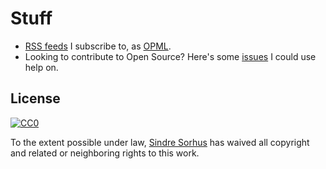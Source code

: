 # Stuff

- [RSS feeds](http://opmlviewer.com/Viewer/?https://github.com/sindresorhus/stuff/raw/master/feeds.xml) I subscribe to, as [OPML](https://en.wikipedia.org/wiki/OPML).
- Looking to contribute to Open Source? Here's some [issues](https://github.com/search?utf8=%E2%9C%93&q=is%3Aopen+is%3Aissue+user%3Asindresorhus+-repo%3Asindresorhus%2Ftodo+-repo%3Asindresorhus%2Fguides+-repo%3Asindresorhus%2Fama+-repo%3Asindresorhus%2Fmodule-requests+-repo%3Asindresorhus%2Fawesome+-repo%3Asindresorhus%2Fawesome-nodejs+-repo%3Asindresorhus%2Fawesome-electron+-repo%3Asindresorhus%2Fgulp-mocha+-repo%3Asindresorhus%2Fgulp-jasmine+-repo%3Asindresorhus%2Fquick-look-plugins&type=Issues&ref=searchresults) I could use help on.


## License

[![CC0](http://i.creativecommons.org/p/zero/1.0/88x31.png)](http://creativecommons.org/publicdomain/zero/1.0/)

To the extent possible under law, [Sindre Sorhus](http://sindresorhus.com) has waived all copyright and related or neighboring rights to this work.
